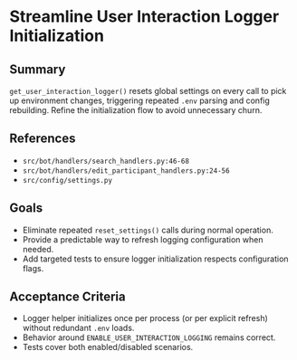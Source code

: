 # Streamline User Interaction Logger Initialization

## Summary
`get_user_interaction_logger()` resets global settings on every call to pick up environment changes, triggering repeated `.env` parsing and config rebuilding. Refine the initialization flow to avoid unnecessary churn.

## References
- `src/bot/handlers/search_handlers.py:46-68`
- `src/bot/handlers/edit_participant_handlers.py:24-56`
- `src/config/settings.py`

## Goals
- Eliminate repeated `reset_settings()` calls during normal operation.
- Provide a predictable way to refresh logging configuration when needed.
- Add targeted tests to ensure logger initialization respects configuration flags.

## Acceptance Criteria
- Logger helper initializes once per process (or per explicit refresh) without redundant `.env` loads.
- Behavior around `ENABLE_USER_INTERACTION_LOGGING` remains correct.
- Tests cover both enabled/disabled scenarios.

